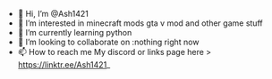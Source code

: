 - 👋 Hi, I’m @Ash1421
- 👀 I’m interested in minecraft mods gta v mod and other game stuff
- 🌱 I’m currently learning python
- 💞️ I’m looking to collaborate on :nothing right now
- 📫 How to reach me My discord or links page here > https://linktr.ee/Ash1421_

<!---
Ash1421/Ash1421 is a ✨ special ✨ repository because its `README.md` (this file) appears on your GitHub profile.
You can click the Preview link to take a look at your changes.
--->

